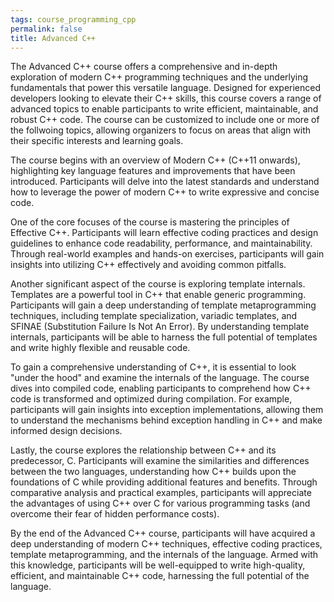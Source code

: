 ```yaml
---
tags: course_programming_cpp
permalink: false
title: Advanced C++
---
```


The Advanced C++ course offers a comprehensive and in-depth exploration of modern C++ programming techniques and the underlying fundamentals that power this versatile language. Designed for experienced developers looking to elevate their C++ skills, this course covers a range of advanced topics to enable participants to write efficient, maintainable, and robust C++ code. The course can be customized to include one or more of the follwoing topics, allowing organizers to focus on areas that align with their specific interests and learning goals.

The course begins with an overview of Modern C++ (C++11 onwards), highlighting key language features and improvements that have been introduced. Participants will delve into the latest standards and understand how to leverage the power of modern C++ to write expressive and concise code.

One of the core focuses of the course is mastering the principles of Effective C++. Participants will learn effective coding practices and design guidelines to enhance code readability, performance, and maintainability. Through real-world examples and hands-on exercises, participants will gain insights into utilizing C++ effectively and avoiding common pitfalls.

Another significant aspect of the course is exploring template internals. Templates are a powerful tool in C++ that enable generic programming. Participants will gain a deep understanding of template metaprogramming techniques, including template specialization, variadic templates, and SFINAE (Substitution Failure Is Not An Error). By understanding template internals, participants will be able to harness the full potential of templates and write highly flexible and reusable code.

To gain a comprehensive understanding of C++, it is essential to look "under the hood" and examine the internals of the language. The course dives into compiled code, enabling participants to comprehend how C++ code is transformed and optimized during compilation. For example, participants will gain insights into exception implementations, allowing them to understand the mechanisms behind exception handling in C++ and make informed design decisions.

Lastly, the course explores the relationship between C++ and its predecessor, C. Participants will examine the similarities and differences between the two languages, understanding how C++ builds upon the foundations of C while providing additional features and benefits. Through comparative analysis and practical examples, participants will appreciate the advantages of using C++ over C for various programming tasks (and overcome their fear of hidden performance costs).

By the end of the Advanced C++ course, participants will have acquired a deep understanding of modern C++ techniques, effective coding practices, template metaprogramming, and the internals of the language. Armed with this knowledge, participants will be well-equipped to write high-quality, efficient, and maintainable C++ code, harnessing the full potential of the language.